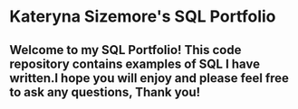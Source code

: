 # Kateryna Sizemore's SQL Portfolio
## Welcome to my SQL Portfolio! This code repository contains examples of SQL I have written.I hope you will enjoy and please feel free to ask any questions, Thank you!

